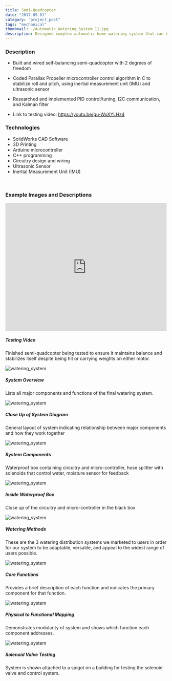 ```yaml
---
title: Semi-Quadcopter
date: "2017-05-01"
category: "project_post"
tags: "mechanical"
thumbnail: ./Automatic_Watering_System_11.jpg
description: Designed complex automatic home watering system that can be controlled remotely through a website.
---
```


### Description

- Built and wired self-balancing semi-quadcopter with 2 degrees of freedom

- Coded Parallax Propeller microcontroller control algorithm in C to stabilize roll and pitch, using inertial measurement unit (IMU) and ultrasonic sensor

- Researched and implemented PID control/tuning, I2C communication, and Kalman filter

- Link to testing video: <a href='https://youtu.be/gu-WoXYLHz4'>https://youtu.be/gu-WoXYLHz4</a>

### Technologies

- SolidWorks CAD Software
- 3D Printing
- Arduino microcontroller
- C++ programming
- Circuitry design and wiring
- Ultrasonic Sensor
- Inertial Measurement Unit (IMU)

<br />

### Example Images and Descriptions

<div class="card bg-light my-5 p-2">
  <iframe width="100%" height="400" src="https://www.youtube.com/embed/gu-WoXYLHz4" frameborder="0" allow="accelerometer; autoplay; encrypted-media; gyroscope; picture-in-picture" allowfullscreen></iframe>
  <div class="card-body">
    <h5 class="card-title">Testing Video</h5>
    <p class="card-text">Finished semi-quadcopter being tested to ensure it maintains balance and stabilizes itself despite being hit or carrying weights on either motor.</p>
  </div>
</div>

<div class="card bg-light my-5 p-2">
  <img class="card-img-top border my-1" src="./Automatic_Watering_System_11.jpg" alt="watering_system">
  <div class="card-body">
    <h5 class="card-title">System Overview</h5>
    <p class="card-text">Lists all major components and functions of the final watering system.</p>
  </div>
</div>

<div class="card bg-light my-5 p-2">
  <img class="card-img-top border my-1" src="./Automatic_Watering_System_12.jpg" alt="watering_system">
  <div class="card-body">
    <h5 class="card-title">Close Up of System Diagram</h5>
    <p class="card-text">General layout of system indicating relationship between major components and how they work together</p>
  </div>
</div>

<div class="card bg-light my-5 p-2">
  <img class="card-img-top border my-1" src="./Automatic_Watering_System_1.jpg" alt="watering_system">
  <div class="card-body">
    <h5 class="card-title">System Components</h5>
    <p class="card-text">Waterproof box containing circuitry and micro-controller, hose splitter with solenoids that control water, moisture sensor for feedback</p>
  </div>
</div>

<div class="card bg-light my-5 p-2">
  <img class="card-img-top border my-1" src="./Automatic_Watering_System_3.jpg" alt="watering_system">
  <div class="card-body">
    <h5 class="card-title">Inside Waterproof Box</h5>
    <p class="card-text">Close up of the circuitry and micro-controller in the black box</p>
  </div>
</div>

<div class="card bg-light my-5 p-2">
  <img class="card-img-top border my-1" src="./Automatic_Watering_System_6.jpg" alt="watering_system">
  <div class="card-body">
    <h5 class="card-title">Watering Methods</h5>
    <p class="card-text">These are the 3 watering distribution systems we marketed to users in order for our system to be adaptable, versatile, and appeal to the widest range of users possible.</p>
  </div>
</div>

<div class="card bg-light my-5 p-2">
  <img class="card-img-top border my-1" src="./Automatic_Watering_System_9.jpg" alt="watering_system">
  <div class="card-body">
    <h5 class="card-title">Core Functions</h5>
    <p class="card-text">Provides a brief description of each function and indicates the primary component for that function.</p>
  </div>
</div>

<div class="card bg-light my-5 p-2">
  <img class="card-img-top border my-1" src="./Automatic_Watering_System_10.jpg" alt="watering_system">
  <div class="card-body">
    <h5 class="card-title">Physical to Functional Mapping</h5>
    <p class="card-text">Demonstrates modularity of system and shows which function each component addresses.</p>
  </div>
</div>

<div class="card bg-light my-5 p-2">
  <img class="card-img-top border my-1" src="./Automatic_Watering_System_14.jpg" alt="watering_system">
  <div class="card-body">
    <h5 class="card-title">Solenoid Valve Testing</h5>
    <p class="card-text">System is shown attached to a spigot on a building for testing the solenoid valve and control system.</p>
  </div>
</div>
